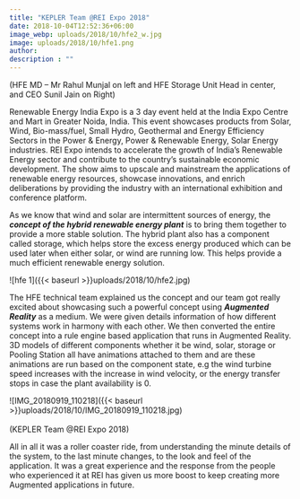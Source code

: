 ```yaml
---
title: "KEPLER Team @REI Expo 2018"
date: 2018-10-04T12:52:36+06:00
image_webp: uploads/2018/10/hfe2_w.jpg
image: uploads/2018/10/hfe1.png
author: 
description : ""
---
```

(HFE MD – Mr Rahul Munjal on left and HFE Storage Unit Head in center, and CEO Sunil Jain on Right)

Renewable Energy India Expo is a 3 day event held at the India Expo Centre and Mart in Greater Noida, India. This event showcases products from Solar, Wind, Bio-mass/fuel, Small Hydro, Geothermal and Energy Efficiency Sectors in the Power & Energy, Power & Renewable Energy, Solar Energy industries. REI Expo intends to accelerate the growth of India’s Renewable Energy sector and contribute to the country’s sustainable economic development. The show aims to upscale and mainstream the applications of renewable energy resources, showcase innovations, and enrich deliberations by providing the industry with an international exhibition and conference platform.

As we know that wind and solar are intermittent sources of energy, the _**concept of the hybrid renewable energy plant**_ is to bring them together to provide a more stable solution. The hybrid plant also has a component called storage, which helps store the excess energy produced which can be used later when either solar, or wind are running low. This helps provide a much efficient renewable energy solution.

![hfe 1]({{< baseurl >}}uploads/2018/10/hfe2.jpg)
&nbsp;

The HFE technical team explained us the concept and our team got really excited about showcasing such a powerful concept using _**Augmented Reality**_ as a medium. We were given details information of how different systems work in harmony with each other. We then converted the entire concept into a rule engine based application that runs in Augmented Reality. 3D models of different components whether it be wind, solar, storage or Pooling Station all have animations attached to them and are these animations are run based on the component state, e.g the wind turbine speed increases with the increase in wind velocity, or the energy transfer stops in case the plant availability is 0.

![IMG_20180919_110218]({{< baseurl >}}uploads/2018/10/IMG_20180919_110218.jpg)   
\
(KEPLER Team @REI Expo 2018)
&nbsp;

All in all it was a roller coaster ride, from understanding the minute details of the system, to the last minute changes, to the look and feel of the application. It was a great experience and the response from the people who experienced it at REI has given us more boost to keep creating more Augmented applications in future.
